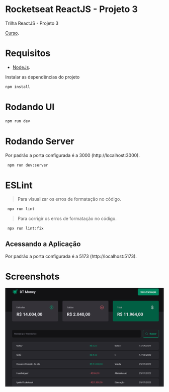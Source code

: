 # Rocketseat ReactJS - Projeto 3

Trilha ReactJS - Projeto 3

[Curso](https://www.rocketseat.com.br/ignite).

# Requisitos
- [NodeJs](https://nodejs.org/en/).

Instalar as dependências do projeto
```sh
npm install
```

# Rodando UI
```sh
npm run dev
```

# Rodando Server
Por padrão a porta configurada é a 3000 (http://localhost:3000).
```sh
 npm run dev:server
```

# ESLint
> Para visualizar os erros de formatação no código.
```sh
 npx run lint
```

> Para corrigir os erros de formatação no código.
```sh
 npx run lint:fix
```

## Acessando a Aplicação
Por padrão a porta configurada é a 5173 (http://localhost:5173).

# Screenshots
<p align="center">
  <img src="https://github.com/karenyov/rocketseatReactJsP3/blob/main/app.gif" width="600">
</p>

